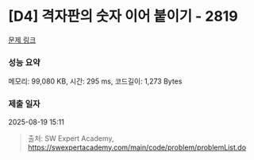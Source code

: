 # [D4] 격자판의 숫자 이어 붙이기 - 2819 

[문제 링크](https://swexpertacademy.com/main/code/problem/problemDetail.do?contestProbId=AV7I5fgqEogDFAXB) 

### 성능 요약

메모리: 99,080 KB, 시간: 295 ms, 코드길이: 1,273 Bytes

### 제출 일자

2025-08-19 15:11



> 출처: SW Expert Academy, https://swexpertacademy.com/main/code/problem/problemList.do